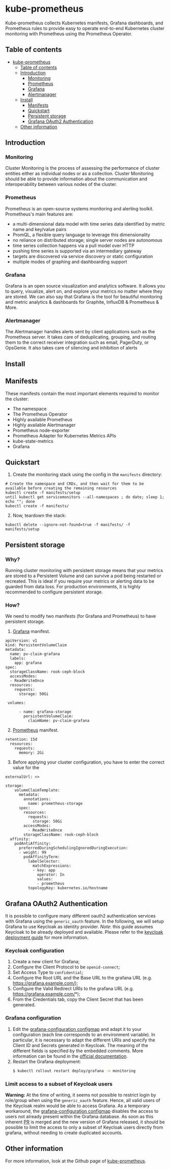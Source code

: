 # kube-prometheus
Kube-prometheus collects Kubernetes manifests, Grafana dashboards, and Prometheus rules to provide easy to operate end-to-end Kubernetes cluster monitoring with Prometheus using the Prometheus Operator.


## Table of contents

- [kube-prometheus](#kube-prometheus)
  - [Table of contents](#table-of-contents)
  - [Introduction](#introduction)
    - [Monitoring](#monitoring)
    - [Prometheus](#prometheus)
    - [Grafana](#grafana)
    - [Alertmanager](#alertmanager)
  - [Install](#install)
    - [Manifests](#manifests)
    - [Quickstart](#quickstart)
    - [Persistent storage](#persistent-storage)
    - [Grafana OAuth2 Authentication](#grafana-oauth2-authentication)
  - [Other information](#other-information)

## Introduction

### Monitoring
Cluster Monitoring is the process of assessing the performance of cluster entities either as individual nodes or as a collection. Cluster Monitoring should be able to provide information about the communication and interoperability between various nodes of the cluster.

### Prometheus
Prometheus is an open-source systems monitoring and alerting toolkit.
Prometheus's main features are:
- a multi-dimensional data model with time series data identified by metric name and key/value pairs
- PromQL, a flexible query language to leverage this dimensionality
- no reliance on distributed storage; single server nodes are autonomous
- time series collection happens via a pull model over HTTP
- pushing time series is supported via an intermediary gateway
- targets are discovered via service discovery or static configuration
- multiple modes of graphing and dashboarding support

### Grafana
Grafana is an open source visualization and analytics software. It allows you to query, visualize, alert on, and explore your metrics no matter where they are stored. We can also say that Grafana is the tool for beautiful monitoring and metric analytics & dashboards for Graphite, InfluxDB & Prometheus & More.

### Alertmanager
The Alertmanager handles alerts sent by client applications such as the Prometheus server. It takes care of deduplicating, grouping, and routing them to the correct receiver integration such as email, PagerDuty, or OpsGenie. It also takes care of silencing and inhibition of alerts


## Install

## Manifests
These manifests contain the most important elements required to monitor the cluster:
- The namespace
- The Prometheus Operator
- Highly available Prometheus
- Highly available Alertmanager
- Prometheus node-exporter
- Prometheus Adapter for Kubernetes Metrics APIs
- kube-state-metrics
- Grafana

## Quickstart
1. Create the monitoring stack using the config in the `manifests` directory:

```shell
# Create the namespace and CRDs, and then wait for them to be available before creating the remaining resources
kubectl create -f manifests/setup
until kubectl get servicemonitors --all-namespaces ; do date; sleep 1; echo ""; done
kubectl create -f manifests/
```

2. Now, teardown the stack:
```shell
kubectl delete --ignore-not-found=true -f manifests/ -f manifests/setup
```


## Persistent storage

### Why?
Running cluster monitoring with persistent storage means that your metrics are stored to a Persistent Volume and can survive a pod being restarted or recreated. This is ideal if you require your metrics or alerting data to be guarded from data loss. For production environments, it is highly recommended to configure persistent storage.

### How?
We need to modify two manifests (for Grafana and Prometheus) to have persistent storage.

1. [Grafana](https://github.com/netgroup-polito/CrownLabs/blob/kube-prometheus/cluster_config/kube-prometheus/manifests/grafana-deployment.yaml) manifest.
```
apiVersion: v1
kind: PersistentVolumeClaim
metadata:
  name: pv-claim-grafana
  labels:
    app: grafana
spec:
  storageClassName: rook-ceph-block
  accessModes:
  - ReadWriteOnce
  resources:
    requests:
      storage: 50Gi
```
```
 volumes:

      - name: grafana-storage
        persistentVolumeClaim:
          claimName: pv-claim-grafana
```
2. [Prometheus](https://github.com/netgroup-polito/CrownLabs/blob/kube-prometheus/cluster_config/kube-prometheus/manifests/prometheus-prometheus.yaml) manifest.
```
retention: 15d
  resources:
    requests:
      memory: 2Gi
```
3. Before applying your cluster configuration, you have to enter the correct value for the
```
externalUrl: <>
```
```
storage:
    volumeClaimTemplate:
      metadata:
        annotations:
          name: prometheus-storage
      spec:
        resources:
          requests:
            storage: 50Gi
        accessModes:
          - ReadWriteOnce
        storageClassName: rook-ceph-block
  affinity:
    podAntiAffinity:
      preferredDuringSchedulingIgnoredDuringExecution:
      - weight: 99
        podAffinityTerm:
          labelSelector:
            matchExpressions:
            - key: app
              operator: In
              values:
              - prometheus
          topologyKey: kubernetes.io/hostname
```

## Grafana OAuth2 Authentication
It is possible to configure many different oauth2 authentication services with Grafana using the `generic_oauth` feature. In the following, we will setup Grafana to use Keycloak as identity provider. *Note*: this guide assumes Keycloak to be already deployed and available. Please refer to the [keycloak deployment guide](../Keycloak/README.md) for more information.

### Keycloak configuration

1. Create a new client for Grafana;
2. Configure the Client Protocol to be `openid-connect`;
3. Set Access Type to `confidential`;
4. Configure the Root URL and the Base URL to the grafana URL (e.g. https://grafana.example.com/);
5. Configure the Valid Redirect URIs to the grafana URL (e.g. https://grafana.example.com/*);
6. From the Credentials tab, copy the Client Secret that has been generated.

### Grafana configuration

1. Edit the [grafana-configuration configmap](manifests/grafana-configuration.yaml) and adapt it to your configuration (each line corresponds to an environment variable). In particular, it is necessary to adapt the different URIs and specify the Client ID and Secrets generated in Keycloak. The meaning of the different fields is specified by the embedded comments. More information can be found in the [official documentation](https://grafana.com/docs/grafana/latest/auth/generic-oauth/).
2. Restart the Grafana deployment:
   ```sh
   $ kubectl rollout restart deploy/grafana -n monitoring
   ```

### Limit access to a subset of Keycloak users
**Warning:** At the time of writing, it seems not possible to restrict login by role/group when using the `generic_oauth` feature. Hence, all valid users of the Keycloak realm would be able to access Grafana. As a temporary workaround, the [grafana-configuration configmap](manifests/grafana-configuration.yaml) disables the access to users not already present within the Grafana database. As soon as this inherent [PR](https://github.com/grafana/grafana/pull/22383) is merged and the new version of Grafana released, it should be possible to limit the access to only a subset of Keycloak users directly from grafana, without needing to create duplicated accounts.


## Other information
For more information, look at the Github page of [kube-prometheus](https://github.com/coreos/kube-prometheus).
